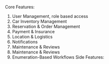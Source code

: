 Core Features:
1. User Management, role based access
2. Car Inventory Management
3. Reservation & Order Management
4. Payment & Insurance
5. Location & Logistics
6. Notifications
7. Maintenance & Reviews
8. Maintenance & Reviews
9. Enumeration-Based Workflows
Side Features:

